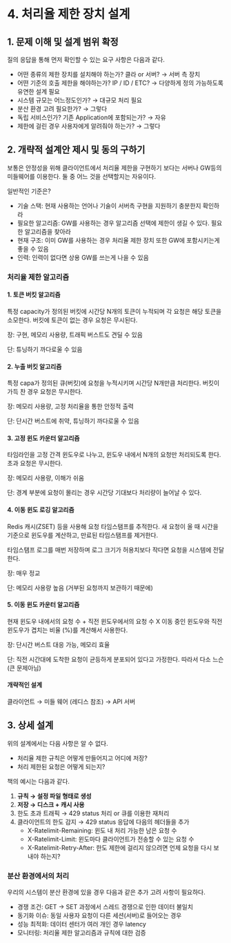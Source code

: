 # 4. 처리율 제한 장치 설계

## 1. 문제 이해 및 설계 범위 확정

질의 응답을 통해 먼저 확인할 수 있는 요구 사항은 다음과 같다.

- 어떤 종류의 제한 장치를 설치해야 하는가? 클라 or 서버? → 서버 측 장치
- 어떤 기준의 호출 제한을 해야하는가? IP / ID / ETC? → 다양하게 정의 가능하도록 유연한 설계 필요
- 시스템 규모는 어느정도인가? → 대규모 처리 필요
- 분산 환경 고려 필요한가? → 그렇다
- 독립 서비스인가? 기존 Application에 포함되는가? → 자유
- 제한에 걸린 경우 사용자에게 알려줘야 하는가? → 그렇다

## 2. 개략적 설계안 제시 및 동의 구하기

보통은 안정성을 위해 클라이언트에서 처리율 제한을 구현하기 보다는 서버나 GW등의 미들웨어를 이용한다. 둘 중 어느 것을 선택할지는 자유이다.

일반적인 기준은?

- 기술 스택: 현재 사용하는 언어나 기술이 서버측 구현을 지원하기 충분한지 확인하라
- 필요한 알고리즘: GW를 사용하는 경우 알고리즘 선택에 제한이 생길 수 있다. 필요한 알고리즘을 찾아라
- 현재 구조: 이미 GW를 사용하는 경우 처리율 제한 장치 또한 GW에 포함시키는게 좋을 수 있음
- 인력: 인력이 없다면 상용 GW를 쓰는게 나을 수 있음

### 처리율 제한 알고리즘

#### 1. 토큰 버킷 알고리즘
    
특정 capacity가 정의된 버킷에 시간당 N개의 토큰이 누적되며 각 요청은 해당 토큰을 소모한다. 버킷에 토큰이 없는 경우 요청은 무시된다.

장: 구현, 메모리 사용량, 트래픽 버스트도 견딜 수 있음

단: 튜닝하기 까다로울 수 있음


#### 2. 누출 버킷 알고리즘
    
특정 capa가 정의된 큐(버킷)에 요청을 누적시키며 시간당 N개만큼 처리한다. 버킷이 가득 찬 경우 요청은 무시한다.

장: 메모리 사용량, 고정 처리율을 통한 안정적 출력

단: 단시간 버스트에 취약, 튜닝하기 까다로울 수 있음
    
#### 3. 고정 윈도 카운터 알고리즘
    
타임라인을 고정 간격 윈도우로 나누고, 윈도우 내에서 N개의 요청만 처리되도록 한다. 초과 요청은 무시한다.

장: 메모리 사용량, 이해가 쉬움

단: 경계 부분에 요청이 몰리는 경우 시간당 기대보다 처리량이 늘어날 수 있다.
    
#### 4. 이동 윈도 로깅 알고리즘
    
Redis 캐시(ZSET) 등을 사용해 요청 타임스탬프를 추적한다. 새 요청이 올 때 시간을 기준으로 윈도우를 계산하고, 만료된 타임스탬프를 제거한다.

타임스탬프 로그를 매번 저장하며 로그 크기가 허용치보다 작다면 요청을 시스템에 전달한다.

장: 매우 정교

단: 메모리 사용량 높음 (거부된 요청까지 보관하기 때문에)
    
#### 5. 이동 윈도 카운터 알고리즘
    
현재 윈도우 내에서의 요청 수 + 직전 윈도우에서의 요청 수 X 이동 중인 윈도우와 직전 윈도우가 겹치는 비율 (%)를 계산해서 사용한다.

장: 단시간 버스트 대응 가능, 메모리 효율

단: 직전 시간대에 도착한 요청이 균등하게 분포되어 있다고 가정한다. 따라서 다소 느슨 (큰 문제아님)
    

#### 개략적인 설계
클라이언트 → 미들 웨어 (레디스 참조) → API 서버

## 3. 상세 설계

위의 설계에서는 다음 사항은 알 수 없다.

- 처리율 제한 규칙은 어떻게 만들어지고 어디에 저장?
- 처리 제한된 요청은 어떻게 되는지?

책의 예시는 다음과 같다.

1. **규칙 → 설정 파일 형태로 생성**
2. **저장 → 디스크 + 캐시 사용**
3. 한도 초과 트래픽 → 429 status 처리 or 큐를 이용한 재처리
4. 클라이언트의 한도 감지 → 429 status 응답에 다음의 헤더들을 추가
    - X-Ratelimit-Remaining: 윈도 내 처리 가능한 남은 요청 수
    - X-Ratelimit-Limit: 윈도마다 클라이언트가 전송할 수 있는 요청 수
    - X-Ratelimit-Retry-After: 한도 제한에 걸리지 않으려면 언제 요청을 다시 보내야 하는지?

### 분산 환경에서의 처리

우리의 시스템이 분산 환경에 있을 경우 다음과 같은 추가 고려 사항이 필요하다.

- 경쟁 조건: GET → SET 과정에서 스레드 경쟁으로 인한 데이터 불일치
- 동기화 이슈: 동일 사용자 요청이 다른 세션(서버)로 들어오는 경우
- 성능 최적화: 데이터 센터가 여러 개인 경우 latency
- 모니터링: 처리율 제한 알고리즘과 규칙에 대한 검증